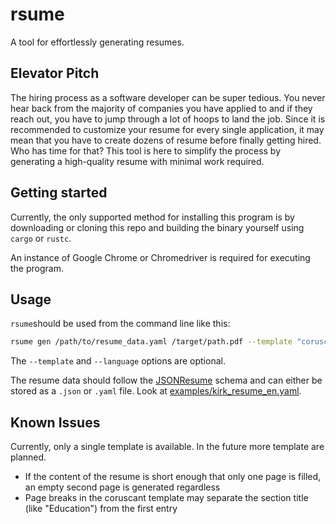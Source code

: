 # rsume
A tool for effortlessly generating resumes.

## Elevator Pitch
The hiring process as a software developer can be super tedious. You never hear back from the majority of companies you have applied to and if they reach out, you have to jump through a lot of hoops to land the job. Since it is recommended to customize your resume for every single application, it may mean that you have to create dozens of resume before finally getting hired. Who has time for that? This tool is here to simplify the process by generating a high-quality resume with minimal work required.

## Getting started
Currently, the only supported method for installing this program is by downloading or cloning this repo and building the binary yourself using `cargo` or `rustc`.

An instance of Google Chrome or Chromedriver is required for executing the program.

## Usage
`rsume`should be used from the command line like this:
```bash
rsume gen /path/to/resume_data.yaml /target/path.pdf --template "coruscant" --language "english"
```
The `--template` and `--language` options are optional.

The resume data should follow the [JSONResume](https://jsonresume.org/) schema and can either be stored as a `.json` or `.yaml` file. Look at [examples/kirk_resume_en.yaml](https://github.com/unexcellent/rsume/blob/main/examples/kirk_resume_en.yaml).

## Known Issues
Currently, only a single template is available. In the future more template are planned.
- If the content of the resume is short enough that only one page is filled, an empty second page is generated regardless
- Page breaks in the coruscant template may separate the section title (like "Education") from the first entry
